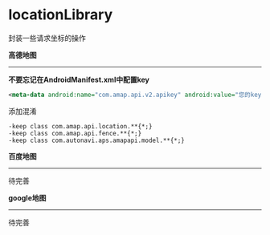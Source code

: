 # locationLibrary

封装一些请求坐标的操作



**高德地图**

------

**不要忘记在AndroidManifest.xml中配置key**

```xml
<meta-data android:name="com.amap.api.v2.apikey" android:value="您的key" />
```



添加混淆

```
-keep class com.amap.api.location.**{*;}
-keep class com.amap.api.fence.**{*;}
-keep class com.autonavi.aps.amapapi.model.**{*;}
```



**百度地图**

------

待完善



**google地图**

------

待完善
